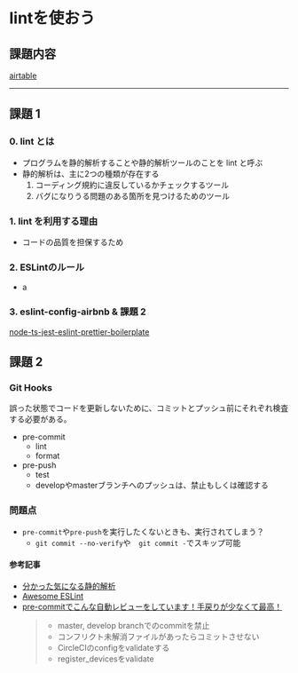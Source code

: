 # lintを使おう

## 課題内容

[airtable](https://airtable.com/appWjizyFJue33ycs/tblTnXBXFOYJ0J7lZ/viwyi8muFtWUlhNKG/recMEiNq2a17Huw6j?blocks=hide)

---

## 課題 1
### 0. lint とは
- プログラムを静的解析することや静的解析ツールのことを lint と呼ぶ
- 静的解析は、主に2つの種類が存在する
  1. コーディング規約に違反しているかチェックするツール
  2. バグになりうる問題のある箇所を見つけるためのツール

### 1. lint を利用する理由
- コードの品質を担保するため

### 2. ESLintのルール
- a

### 3. eslint-config-airbnb & 課題 2
[node-ts-jest-eslint-prettier-boilerplate](./node-ts-jest-eslint-prettier-boilerplate/)


## 課題 2
### Git Hooks
誤った状態でコードを更新しないために、コミットとプッシュ前にそれぞれ検査する必要がある。

- pre-commit
  - lint
  - format
- pre-push
  - test
  - developやmasterブランチへのプッシュは、禁止もしくは確認する

### 問題点
- `pre-commit`や`pre-push`を実行したくないときも、実行されてしまう？
  - `git commit --no-verify`や`	git commit -`でスキップ可能


#### 参考記事
- [分かった気になる静的解析](https://qiita.com/s-tanoue/items/7eb485409765442fcb54)
- [Awesome ESLint](https://github.com/dustinspecker/awesome-eslint)
- [pre-commitでこんな自動レビューをしています！手戻りが少なくて最高！](https://tech.appbrew.io/entry/2020/05/15/132413)
  > - master, develop branchでのcommitを禁止
  > - コンフリクト未解消ファイルがあったらコミットさせない
  > - CircleCIのconfigをvalidateする
  > - register_devicesをvalidate
